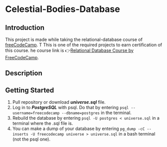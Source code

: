 # Celestial-Bodies-Database
## Introduction
This project is made while taking the relational-database course of [freeCodeCamp](https://www.freecodecamp.org). T This is one of the required projects to earn certification of this course.
he course link is 👉[Relational Database Course by FreeCodeCamp](https://www.freecodecamp.org/learn/relational-database/).

## Description

## Getting Started
1. Pull repository or download ***universe.sql*** file.
2. Log in to ***PostgreSQL*** with psql. Do that by entering ```psql --username=freecodecamp --dbname=postgres``` in the terminal.  
3. Rebuild the database by entering ```psql -U postgres < universe.sql``` in a terminal where the .sql file is.
4.  You can make a dump of your database by entering  ```pg_dump -cC --inserts -U freecodecamp universe > universe.sql``` in a bash terminal (not the psql one). 
   


